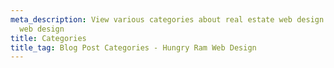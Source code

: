 ```yaml
---
meta_description: View various categories about real estate web design and small business
  web design
title: Categories
title_tag: Blog Post Categories - Hungry Ram Web Design
---
```

